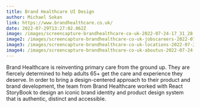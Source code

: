 ```yaml
---
title: Brand Healthcare UI Design
author: Michael Sokan
link: https://www.brandhealthcare.co.uk/
date: 2022-07-29T13:27:02.062Z
image: /images/screencapture-brandhealthcare-co-uk-2022-07-24-17_31_28.png
image2: /images/screencapture-brandhealthcare-co-uk-jobscareers-2022-07-24-17_32_02.png
image3: /images/screencapture-brandhealthcare-co-uk-locations-2022-07-24-17_32_13.png
image4: /images/screencapture-brandhealthcare-co-uk-aboutus-2022-07-24-17_31_49.png
---
```

Brand Healthcare is reinventing primary care from the ground up. They are fiercely determined to help adults 65+ get the care and experience they deserve. In order to bring a design-centered approach to their product and brand development, the team from Brand Healthcare worked with React StoryBook to design an iconic brand identity and product design system that is authentic, distinct and accessible.